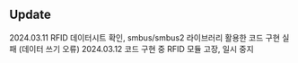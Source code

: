 ## Update
2024.03.11 RFID 데이터시트 확인, smbus/smbus2 라이브러리 활용한 코드 구현 실패 (데이터 쓰기 오류)
2024.03.12 코드 구현 중 RFID 모듈 고장, 일시 중지

